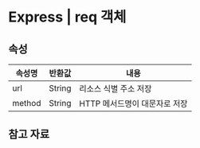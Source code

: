 # Express | req 객체

## 속성

| 속성명    | 반환값    | 내용                 |
| ------ | ------ | ------------------ |
| url    | String | 리소스 식별 주소 저장       |
| method | String | HTTP 메서드명이 대문자로 저장 |

## 참고 자료


